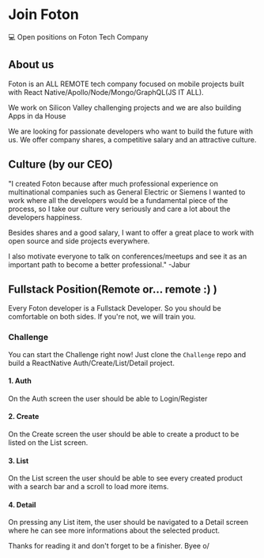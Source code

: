 # Join Foton
💻 Open positions on Foton Tech Company

## About us
Foton is an ALL REMOTE tech company focused on mobile projects built with React Native/Apollo/Node/Mongo/GraphQL(JS IT ALL).

We work on Silicon Valley challenging projects and we are also building Apps in da House

We are looking for passionate developers who want to build the future with us.
We offer company shares, a competitive salary and an attractive culture.

## Culture (by our CEO)
"I created Foton because after much professional experience on multinational companies such as General Electric or Siemens I wanted to work where all the developers would be a fundamental piece of the process, so I take our culture very seriously and care a lot about the developers happiness.

Besides shares and a good salary, I want to offer a great place to work with open source and side projects everywhere.

I also motivate everyone to talk on conferences/meetups and see it as an important path to become a better professional." -Jabur

## Fullstack Position(Remote or... remote :) )
Every Foton developer is a Fullstack Developer. So you should be comfortable on both sides. If you're not, we will train you.

### Challenge
You can start the Challenge right now! Just clone the `Challenge` repo and build a ReactNative Auth/Create/List/Detail project.

#### 1. Auth
On the Auth screen the user should be able to Login/Register

#### 2. Create
On the Create screen the user should be able to create a product to be listed on the List screen.

#### 3. List
On the List screen the user should be able to see every created product with a search bar and a scroll to load more items.

#### 4. Detail
On pressing any List item, the user should be navigated to a Detail screen where he can see more informations about the selected product.

Thanks for reading it and don't forget to be a finisher. Byee o/
